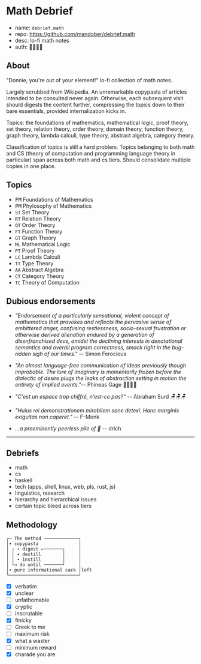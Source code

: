 # Math Debrief

- name: `debrief.math`
- repo: https://github.com/mandober/debrief.math
- desc: lo-fi math notes
- auth: 🚌🚏🐀👜

## About

"Donnie, you're out of your element!" lo-fi collection of math notes.

Largely scrubbed from Wikipedia. An unremarkable copypasta of articles intended to be consulted never again. Otherwise, each subsequent visit should digests the content further, compressing the topics down to their bare essentials, provided internalization kicks in.

Topics: the foundations of mathematics, mathematical logic, proof theory, set theory, relation theory, order theory, domain theory, function theory, graph theory, lambda calculi, type theory, abstract algebra, category theory.

Classification of topics is still a hard problem. Topics belonging to both math and CS (theory of computation and programming language theory in particular) span across both math and cs tiers. Should consolidate multiple copies in one place.

## Topics

* <kbd>FM</kbd> Foundations of Mathematics
* <kbd>PM</kbd> Phylosophy of Mathematics
* `ST` Set Theory
* `RT` Relation Theory
* `OT` Order Theory
* `FT` Function Theory
* `GT` Graph Theory
* `ML` Mathematical Logic
* `PT` Proof Theory
* `LC` Lambda Calculi
* `TT` Type Theory
* `AA` Abstract Algebra
* `CT` Category Theory
* `TC` Theory of Computation


## Dubious endorsements

* *"Endorsement of a particularly sensational, violent concept of mathematics that provokes and reflects the pervasive sense of embittered anger, confusing restlessness, socio-sexual frustration or otherwise derived alienation endured by a generation of disenfranchised devs, amidst the declining interests in denotational semantics and overall program correctness, smack right in the bug-ridden sigh of our times."* -- Simon Ferocious

* _"An almost language-free communication of ideas previously though improbable. The lure of imaginary is momentarily frozen before the dialectic of desire plugs the leaks of abstraction setting in motion the entirety of implied events."_-- Phineas Gage 👨‍🚒👨‍🚒

* _"C'est un espace trop chiffré, n'est-ce pas?"_ -- Abraham Surd 🪑🪑🪑

* _"Huius rei demonstrationem mirabilem sane detexi. Hanc marginis exiguitas non caperet."_ -- F-Monk

* *...a preeminently peerless pile of 💩* -- drich

----------------------------------------------------------------
<style 
div, body {
  font-family: "Fira Code, sans serif"
}
>
</style>


## Debriefs
- math
- cs
- haskell
- tech (apps, shell, linux, web, pls, rust, js)
- linguistics, research
- hierarchy and hierarchical issues
- certain topic bleed across tiers


## Methodology

```
┌─ The method ─────────────┐
│∙ copypasta               │
│ ┌ ∙ digest ←───────┐     │
│ │ ∙ destill        │     │
│ │ ∙ instill        │     │
│ └→ do until ───────┘     │
│∙ pure informational cack │left
└──────────────────────────┘
```

- [x] verbatim
- [x] unclear
- [ ] unfathomable
- [x] cryptic
- [ ] inscrutable
- [x] finicky
- [ ] Greek to me
- [ ] maximum risk
- [x] what a waster
- [ ] minimum reward
- [x] charade you are
